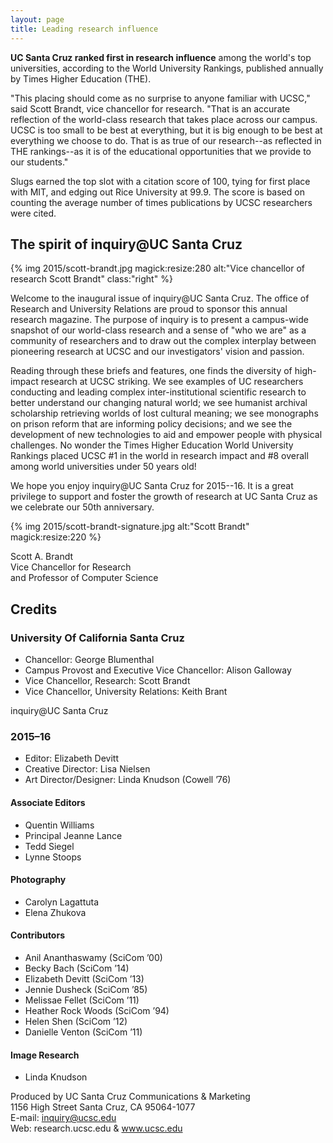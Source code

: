```yaml
---
layout: page
title: Leading research influence
---
```


**UC Santa Cruz ranked first in research influence** among the world's top universities, according to the World University Rankings, published annually by Times Higher Education (THE).

"This placing should come as no surprise to anyone familiar with UCSC," said Scott Brandt, vice chancellor for research. "That is an accurate reflection of the world-class research that takes place across our campus. UCSC is too small to be best at everything, but it is big enough to be best at everything we choose to do. That is as true of our research--as reflected in THE rankings--as it is of the educational opportunities that we provide to our students."

Slugs earned the top slot with a citation score of 100, tying for first place with MIT, and edging out Rice University at 99.9. The score is based on counting the average number of times publications by UCSC researchers were cited.


## The spirit of inquiry@UC Santa Cruz

{% img 2015/scott-brandt.jpg magick:resize:280 alt:"Vice chancellor of research Scott Brandt" class:"right" %}

Welcome to the inaugural issue of inquiry@UC Santa Cruz. The office of Research and University Relations are proud to sponsor this annual research magazine. The purpose of inquiry is to present a campus-wide snapshot of our world-class research and a sense of "who we are" as a community of researchers and to draw out the complex interplay between pioneering research at
UCSC and our investigators' vision and passion.

Reading through these briefs and features, one finds the diversity of high-impact research at UCSC striking. We see examples of UC researchers conducting and leading complex inter-institutional scientific research to better understand our changing natural world; we see humanist archival scholarship retrieving worlds of lost cultural meaning; we see monographs
on prison reform that are informing policy decisions; and we see the development of new technologies to aid and empower people with physical challenges. No wonder the Times Higher Education World University Rankings placed UCSC #1 in the world in research impact and #8 overall among world universities under 50 years old!

We hope you enjoy inquiry@UC Santa Cruz for 2015--16. It is a great privilege to support and foster the growth of research at UC Santa Cruz as we celebrate our 50th anniversary.

{% img 2015/scott-brandt-signature.jpg alt:"Scott Brandt" magick:resize:220 %}

Scott A. Brandt  
Vice Chancellor for Research  
and Professor of Computer Science


## Credits

### University Of California Santa Cruz

- Chancellor: George Blumenthal
- Campus Provost and Executive Vice Chancellor: Alison Galloway
- Vice Chancellor, Research: Scott Brandt
- Vice Chancellor, University Relations: Keith Brant

inquiry@UC Santa Cruz

### 2015–16
- Editor: Elizabeth Devitt
- Creative Director: Lisa Nielsen
- Art Director/Designer: Linda Knudson (Cowell ’76)

#### Associate Editors
- Quentin Williams
- Principal Jeanne Lance
- Tedd Siegel
- Lynne Stoops

#### Photography
- Carolyn Lagattuta
- Elena Zhukova

#### Contributors
- Anil Ananthaswamy (SciCom ’00)
- Becky Bach (SciCom ’14)
- Elizabeth Devitt (SciCom ’13)
- Jennie Dusheck (SciCom ’85)
- Melissae Fellet (SciCom ’11)
- Heather Rock Woods (SciCom ’94)
- Helen Shen (SciCom ’12)
- Danielle Venton (SciCom ’11)

#### Image Research
- Linda Knudson

Produced by UC Santa Cruz Communications & Marketing  
1156 High Street
Santa Cruz, CA 95064-1077  
E-mail: inquiry@ucsc.edu  
Web: research.ucsc.edu & www.ucsc.edu
